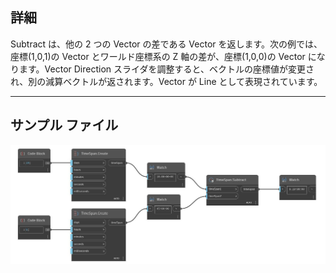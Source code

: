 ## 詳細
Subtract は、他の 2 つの Vector の差である Vector を返します。次の例では、座標(1,0,1)の Vector とワールド座標系の Z 軸の差が、座標(1,0,0)の Vector になります。Vector Direction スライダを調整すると、ベクトルの座標値が変更され、別の減算ベクトルが返されます。Vector が Line として表現されています。
___
## サンプル ファイル

![Subtract](./DSCore.TimeSpan.Subtract_img.jpg)

